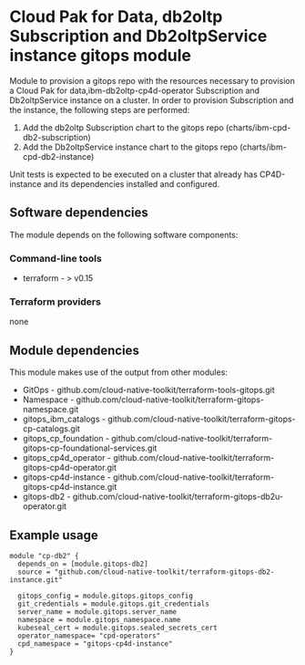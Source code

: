 # Cloud Pak for Data, db2oltp Subscription and Db2oltpService instance gitops module

Module to provision a gitops repo with the resources necessary to provision a Cloud Pak for data,ibm-db2oltp-cp4d-operator Subscription and Db2oltpService instance on a cluster. In order to provision Subscription and the instance, the following steps are performed:

1. Add the db2oltp Subscription chart to the gitops repo (charts/ibm-cpd-db2-subscription)
2. Add the Db2oltpService instance chart to the gitops repo (charts/ibm-cpd-db2-instance)

Unit tests is expected to be executed on a cluster that already has CP4D-instance and its dependencies installed and configured.

## Software dependencies

The module depends on the following software components:

### Command-line tools

- terraform - > v0.15

### Terraform providers

none

## Module dependencies

This module makes use of the output from other modules:

- GitOps - github.com/cloud-native-toolkit/terraform-tools-gitops.git
- Namespace - github.com/cloud-native-toolkit/terraform-gitops-namespace.git
- gitops_ibm_catalogs - github.com/cloud-native-toolkit/terraform-gitops-cp-catalogs.git
- gitops_cp_foundation - github.com/cloud-native-toolkit/terraform-gitops-cp-foundational-services.git
- gitops_cp4d_operator - github.com/cloud-native-toolkit/terraform-gitops-cp4d-operator.git
- gitops-cp4d-instance - github.com/cloud-native-toolkit/terraform-gitops-cp4d-instance.git
- gitops-db2 - github.com/cloud-native-toolkit/terraform-gitops-db2u-operator.git

## Example usage

```hcl-terraform
module "cp-db2" {
  depends_on = [module.gitops-db2]
  source = "github.com/cloud-native-toolkit/terraform-gitops-db2-instance.git"

  gitops_config = module.gitops.gitops_config
  git_credentials = module.gitops.git_credentials
  server_name = module.gitops.server_name
  namespace = module.gitops_namespace.name
  kubeseal_cert = module.gitops.sealed_secrets_cert
  operator_namespace= "cpd-operators"  
  cpd_namespace = "gitops-cp4d-instance" 
}
```